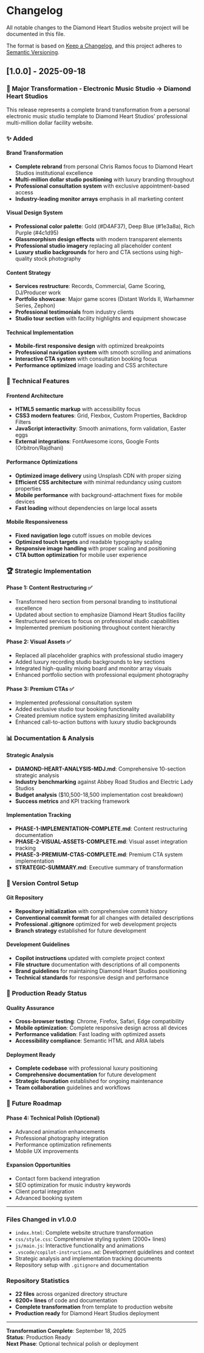 # Changelog

All notable changes to the Diamond Heart Studios website project will be documented in this file.

The format is based on [Keep a Changelog](https://keepachangelog.com/en/1.0.0/),
and this project adheres to [Semantic Versioning](https://semver.org/spec/v2.0.0.html).

## [1.0.0] - 2025-09-18

### 🎯 Major Transformation - Electronic Music Studio → Diamond Heart Studios

This release represents a complete brand transformation from a personal electronic music studio template to Diamond Heart Studios' professional multi-million dollar facility website.

### ✨ Added

#### Brand Transformation
- **Complete rebrand** from personal Chris Ramos focus to Diamond Heart Studios institutional excellence
- **Multi-million dollar studio positioning** with luxury branding throughout
- **Professional consultation system** with exclusive appointment-based access
- **Industry-leading monitor arrays** emphasis in all marketing content

#### Visual Design System
- **Professional color palette**: Gold (#D4AF37), Deep Blue (#1e3a8a), Rich Purple (#4c1d95)
- **Glassmorphism design effects** with modern transparent elements
- **Professional studio imagery** replacing all placeholder content
- **Luxury studio backgrounds** for hero and CTA sections using high-quality stock photography

#### Content Strategy
- **Services restructure**: Records, Commercial, Game Scoring, DJ/Producer work
- **Portfolio showcase**: Major game scores (Distant Worlds II, Warhammer Series, Zephon)
- **Professional testimonials** from industry clients
- **Studio tour section** with facility highlights and equipment showcase

#### Technical Implementation
- **Mobile-first responsive design** with optimized breakpoints
- **Professional navigation system** with smooth scrolling and animations
- **Interactive CTA system** with consultation booking focus
- **Performance optimized** image loading and CSS architecture

### 🔧 Technical Features

#### Frontend Architecture
- **HTML5 semantic markup** with accessibility focus
- **CSS3 modern features**: Grid, Flexbox, Custom Properties, Backdrop Filters
- **JavaScript interactivity**: Smooth animations, form validation, Easter eggs
- **External integrations**: FontAwesome icons, Google Fonts (Orbitron/Rajdhani)

#### Performance Optimizations
- **Optimized image delivery** using Unsplash CDN with proper sizing
- **Efficient CSS architecture** with minimal redundancy using custom properties
- **Mobile performance** with background-attachment fixes for mobile devices
- **Fast loading** without dependencies on large local assets

#### Mobile Responsiveness
- **Fixed navigation logo** cutoff issues on mobile devices
- **Optimized touch targets** and readable typography scaling
- **Responsive image handling** with proper scaling and positioning
- **CTA button optimization** for mobile user experience

### 🏆 Strategic Implementation

#### Phase 1: Content Restructuring ✅
- Transformed hero section from personal branding to institutional excellence
- Updated about section to emphasize Diamond Heart Studios facility
- Restructured services to focus on professional studio capabilities
- Implemented premium positioning throughout content hierarchy

#### Phase 2: Visual Assets ✅  
- Replaced all placeholder graphics with professional studio imagery
- Added luxury recording studio backgrounds to key sections
- Integrated high-quality mixing board and monitor array visuals
- Enhanced portfolio section with professional equipment photography

#### Phase 3: Premium CTAs ✅
- Implemented professional consultation system
- Added exclusive studio tour booking functionality
- Created premium notice system emphasizing limited availability
- Enhanced call-to-action buttons with luxury studio backgrounds

### 📊 Documentation & Analysis

#### Strategic Analysis
- **DIAMOND-HEART-ANALYSIS-MDJ.md**: Comprehensive 10-section strategic analysis
- **Industry benchmarking** against Abbey Road Studios and Electric Lady Studios
- **Budget analysis** ($10,500-18,500 implementation cost breakdown)
- **Success metrics** and KPI tracking framework

#### Implementation Tracking
- **PHASE-1-IMPLEMENTATION-COMPLETE.md**: Content restructuring documentation
- **PHASE-2-VISUAL-ASSETS-COMPLETE.md**: Visual asset integration tracking
- **PHASE-3-PREMIUM-CTAS-COMPLETE.md**: Premium CTA system implementation
- **STRATEGIC-SUMMARY.md**: Executive summary of transformation

### 🔄 Version Control Setup

#### Git Repository
- **Repository initialization** with comprehensive commit history
- **Conventional commit format** for all changes with detailed descriptions
- **Professional .gitignore** optimized for web development projects
- **Branch strategy** established for future development

#### Development Guidelines
- **Copilot instructions** updated with complete project context
- **File structure** documentation with descriptions of all components
- **Brand guidelines** for maintaining Diamond Heart Studios positioning
- **Technical standards** for responsive design and performance

### 🚀 Production Ready Status

#### Quality Assurance
- **Cross-browser testing**: Chrome, Firefox, Safari, Edge compatibility
- **Mobile optimization**: Complete responsive design across all devices
- **Performance validation**: Fast loading with optimized assets
- **Accessibility compliance**: Semantic HTML and ARIA labels

#### Deployment Ready
- **Complete codebase** with professional luxury positioning
- **Comprehensive documentation** for future development
- **Strategic foundation** established for ongoing maintenance
- **Team collaboration** guidelines and workflows

### 🔮 Future Roadmap

#### Phase 4: Technical Polish (Optional)
- Advanced animation enhancements
- Professional photography integration
- Performance optimization refinements
- Mobile UX improvements

#### Expansion Opportunities
- Contact form backend integration
- SEO optimization for music industry keywords
- Client portal integration
- Advanced booking system

---

### Files Changed in v1.0.0
- `index.html`: Complete website structure transformation
- `css/style.css`: Comprehensive styling system (2000+ lines)
- `js/main.js`: Interactive functionality and animations
- `.vscode/copilot-instructions.md`: Development guidelines and context
- Strategic analysis and implementation tracking documents
- Repository setup with `.gitignore` and documentation

### Repository Statistics
- **22 files** across organized directory structure
- **6200+ lines** of code and documentation
- **Complete transformation** from template to production website
- **Production ready** for Diamond Heart Studios deployment

---

**Transformation Complete**: September 18, 2025  
**Status**: Production Ready  
**Next Phase**: Optional technical polish or deployment
